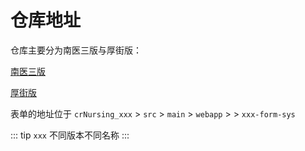 # 仓库地址

仓库主要分为南医三版与厚街版：

[南医三版](ssh://git@dev.cr-health.com:422/cr-nis/nanyisan-hospital/server.git)

[厚街版](ssh://git@dev.cr-health.com:422/cr-nis/dongguan-houjie-hospital/server.git)

表单的地址位于 `crNursing_xxx` > `src` > `main` > `webapp` > > `xxx-form-sys`

::: tip
`xxx` 不同版本不同名称
:::